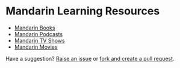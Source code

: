 # Mandarin Learning Resources

* [Mandarin Books](./mandarin-books.md)
* [Mandarin Podcasts](./mandarin-podcasts.md)
* [Mandarin TV Shows](./mandarin-tv-shows.md)
* [Mandarin Movies](./mandarin-movies.md)

Have a suggestion? [Raise an issue](https://github.com/iknowcss/mandarinresources.github.io/issues/new) or [fork and create a pull request](https://github.com/iknowcss/mandarinresources.github.io/fork).